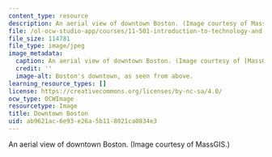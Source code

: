```yaml
---
content_type: resource
description: An aerial view of downtown Boston. (Image courtesy of MassGIS.)
file: /ol-ocw-studio-app/courses/11-501-introduction-to-technology-and-cities-fall-2002/ab9621ac6e93e26a5b118021ca0834e3_11-501f02.jpg
file_size: 114781
file_type: image/jpeg
image_metadata:
  caption: An aerial view of downtown Boston. (Image courtesy of [MassGIS](http://www.mass.gov/mgis/).)
  credit: ''
  image-alt: Boston's downtown, as seen from above.
learning_resource_types: []
license: https://creativecommons.org/licenses/by-nc-sa/4.0/
ocw_type: OCWImage
resourcetype: Image
title: Downtown Boston
uid: ab9621ac-6e93-e26a-5b11-8021ca0834e3
---
```

An aerial view of downtown Boston. (Image courtesy of MassGIS.)